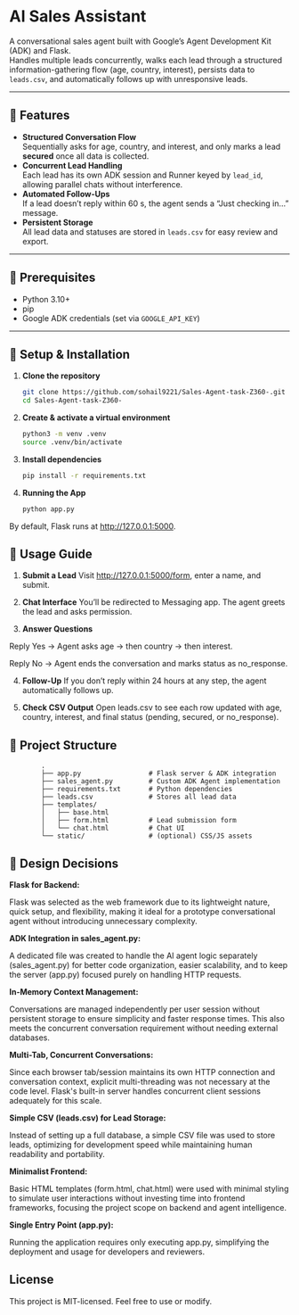 # AI Sales Assistant

A conversational sales agent built with Google’s Agent Development Kit (ADK) and Flask.  
Handles multiple leads concurrently, walks each lead through a structured information-gathering flow (age, country, interest), persists data to `leads.csv`, and automatically follows up with unresponsive leads.

---

## 🚀 Features

- **Structured Conversation Flow**  
  Sequentially asks for age, country, and interest, and only marks a lead **secured** once all data is collected.  
- **Concurrent Lead Handling**  
  Each lead has its own ADK session and Runner keyed by `lead_id`, allowing parallel chats without interference.  
- **Automated Follow-Ups**  
  If a lead doesn’t reply within 60 s, the agent sends a “Just checking in…” message.  
- **Persistent Storage**  
  All lead data and statuses are stored in `leads.csv` for easy review and export.  

---

## 🎯 Prerequisites

- Python 3.10+  
- pip  
- Google ADK credentials (set via `GOOGLE_API_KEY`)  

---

## 🔧 Setup & Installation

1. **Clone the repository**  
   ```bash
   git clone https://github.com/sohail9221/Sales-Agent-task-Z360-.git
   cd Sales-Agent-task-Z360-

2. **Create & activate a virtual environment**
    ```bash
    python3 -m venv .venv
    source .venv/bin/activate


3. **Install dependencies**
    ```bash
    pip install -r requirements.txt

4. **Running the App**
    ```bash
    python app.py

By default, Flask runs at http://127.0.0.1:5000.

## 📝 Usage Guide

1. **Submit a Lead**
Visit http://127.0.0.1:5000/form, enter a name, and submit.

2. **Chat Interface**
You’ll be redirected to Messaging app. The agent greets the lead and asks permission.

3. **Answer Questions**

Reply Yes → Agent asks age → then country → then interest.

Reply No → Agent ends the conversation and marks status as no_response.

4. **Follow-Up**
If you don’t reply within 24 hours at any step, the agent automatically follows up.

5. **Check CSV Output**
Open leads.csv to see each row updated with age, country, interest, and final status (pending, secured, or no_response).



## 📁 Project Structure
```
        .
        ├── app.py                 # Flask server & ADK integration
        ├── sales_agent.py         # Custom ADK Agent implementation
        ├── requirements.txt       # Python dependencies
        ├── leads.csv              # Stores all lead data
        ├── templates/
        │   ├── base.html
        │   ├── form.html          # Lead submission form
        │   └── chat.html          # Chat UI
        └── static/                # (optional) CSS/JS assets
```
## 📐 Design Decisions

**Flask for Backend:**

Flask was selected as the web framework due to its lightweight nature, quick setup, and flexibility, making it ideal for a prototype conversational agent without introducing unnecessary complexity.

**ADK Integration in sales_agent.py:**

A dedicated file was created to handle the AI agent logic separately (sales_agent.py) for better code organization, easier scalability, and to keep the server (app.py) focused purely on handling HTTP requests.

**In-Memory Context Management:**

Conversations are managed independently per user session without persistent storage to ensure simplicity and faster response times. This also meets the concurrent conversation requirement without needing external databases.

**Multi-Tab, Concurrent Conversations:**

Since each browser tab/session maintains its own HTTP connection and conversation context, explicit multi-threading was not necessary at the code level. Flask's built-in server handles concurrent client sessions adequately for this scale.

**Simple CSV (leads.csv) for Lead Storage:**

Instead of setting up a full database, a simple CSV file was used to store leads, optimizing for development speed while maintaining human readability and portability.

**Minimalist Frontend:**

Basic HTML templates (form.html, chat.html) were used with minimal styling to simulate user interactions without investing time into frontend frameworks, focusing the project scope on backend and agent intelligence.

**Single Entry Point (app.py):**

Running the application requires only executing app.py, simplifying the deployment and usage for developers and reviewers.


## License
This project is MIT-licensed. Feel free to use or modify.